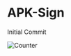 # APK-Sign
Initial Commit

![Counter](https://webfikirleri.com/counter?url=https://github.com/WebFikirleri/APK-Sign)
